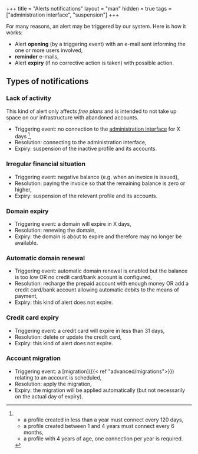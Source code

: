 +++
title = "Alerts notifications"
layout = "man"
hidden = true
tags = ["administration interface", "suspension"]
+++

For many reasons, an alert may be triggered by our system. Here is how it works:

- Alert **opening** (by a triggering event) with an e-mail sent informing the one or more users involved,
- **reminder** e-mails,
- Alert **expiry** (if no corrective action is taken) with possible action.

## Types of notifications

### Lack of activity

This kind of alert only affects *free plans* and is intended to not take up space on our infrastructure with abandoned accounts.

- Triggering event: no connection to the [administration interface](https://admin.alwaysdata.com) for X days [^1],
- Resolution: connecting to the administration interface,
- Expiry: suspension of the inactive profile and its accounts.

### Irregular financial situation

- Triggering event: negative balance (e.g. when an invoice is issued),
- Resolution: paying the invoice so that the remaining balance is zero or higher,
- Expiry: suspension of the relevant profile and its accounts.

### Domain expiry

- Triggering event: a domain will expire in X days,
- Resolution: renewing the domain,
- Expiry: the domain is about to expire and therefore may no longer be available.

### Automatic domain renewal

- Triggering event: automatic domain renewal is enabled but the balance is too low OR no credit card/bank account is configured,
- Resolution: recharge the prepaid account with enough money OR add a credit card/bank account allowing automatic debits to the means of payment,
- Expiry: this kind of alert does not expire.

### Credit card expiry

- Triggering event: a credit card will expire in less than 31 days,
- Resolution: delete or update the credit card,
- Expiry: this kind of alert does not expire.

### Account migration

- Triggering event: a [migration]({{< ref "advanced/migrations">}}) relating to an account is scheduled,
- Resolution: apply the migration,
- Expiry: the migration will be applied automatically (but not necessarily on the actual day of expiry).

[^1]: - a profile created in less than a year must connect every 120 days,
    - a profile created between 1 and 4 years must connect every 6 months,
    - a profile with 4 years of age, one connection per year is required.
